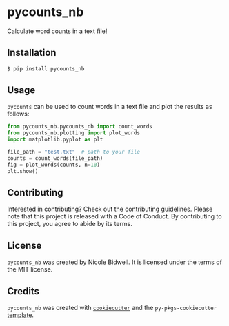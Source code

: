 # pycounts_nb

Calculate word counts in a text file!

## Installation

```bash
$ pip install pycounts_nb
```

## Usage

`pycounts` can be used to count words in a text file and plot the results
as follows:

```python
from pycounts_nb.pycounts_nb import count_words
from pycounts_nb.plotting import plot_words
import matplotlib.pyplot as plt

file_path = "test.txt"  # path to your file
counts = count_words(file_path)
fig = plot_words(counts, n=10)
plt.show()
```

## Contributing

Interested in contributing? Check out the contributing guidelines. Please note that this project is released with a Code of Conduct. By contributing to this project, you agree to abide by its terms.

## License

`pycounts_nb` was created by Nicole Bidwell. It is licensed under the terms of the MIT license.

## Credits

`pycounts_nb` was created with [`cookiecutter`](https://cookiecutter.readthedocs.io/en/latest/) and the `py-pkgs-cookiecutter` [template](https://github.com/py-pkgs/py-pkgs-cookiecutter).
